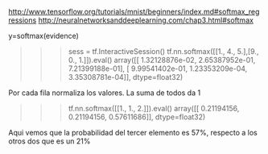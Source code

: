 http://www.tensorflow.org/tutorials/mnist/beginners/index.md#softmax_regressions
http://neuralnetworksanddeeplearning.com/chap3.html#softmax

y=softmax(evidence)

>>> sess = tf.InteractiveSession()
>>> tf.nn.softmax([[1., 4., 5.],[9., 0., 1.]]).eval()
array([[  1.32128876e-02,   2.65387952e-01,   7.21399188e-01],
       [  9.99541402e-01,   1.23353209e-04,   3.35308781e-04]], dtype=float32)

Por cada fila normaliza los valores. La suma de todos da 1


>>> tf.nn.softmax([[1., 1., 2.]]).eval()
array([[ 0.21194156,  0.21194156,  0.57611686]], dtype=float32)

Aqui vemos que la probabilidad del tercer elemento es 57%, respecto a los otros dos que es un 21%




